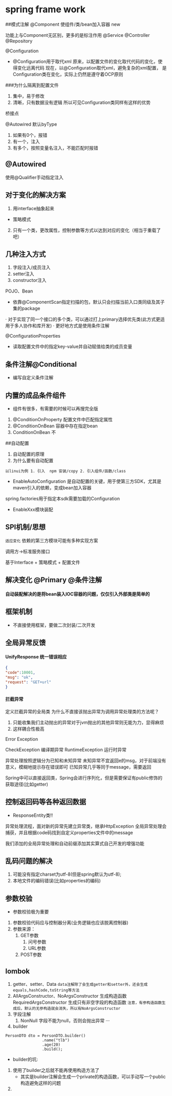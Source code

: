 # spring frame work

##模式注解
@Component 使组件/类/bean加入容器 new

功能上与Component无区别，更多的是标注作用
@Service 
@Controller
@Repository


@Configuration

- @Configuration用于取代xml
原来，以配置文件的变化取代代码的变化，使得变化远离代码
现在，以@Configuration取代xml，避免复杂的xml配置，
是Configuration类在变化，实际上仍然是遵守着OCP原则

###为什么隔离到配置文件
1. 集中，易于修改
2. 清晰，只有数据没有逻辑
所以可见Configuration类同样有这样的优势


桥接点

@Autowired 
默认byType
1. 如果有0个，报错
2. 有一个，注入
3. 有多个，按照变量名注入，不能匹配时报错

## @Autowired 
使用@Qualifier手动指定注入

## 对于变化的解决方案
1. 用interface抽象起来 
- 策略模式
2.  只有一个类，更改属性，控制参数等方式以达到对应的变化（相当于重载了吧）

## 几种注入方式
1. 字段注入/成员注入
2. setter注入
3. constructor注入

POJO、Bean

- 依靠@ComponentScan指定扫描的包，默认只会扫描当前入口类同级及其子集的package

· 对于实现了同一个接口的多个类，可以通过打上primary选择优先类(此方式更适用于多人协作和库开发)
· 更好地方式是使用条件注解


@ConfigurationProperties
- 读取配置文件中的指定key-value并自动赋值给类的成员变量


## 条件注解@Conditional
- 编写自定义条件注解

## 内置的成品条件组件
- 组件有很多，有需要的时候可以再搜完全版
1. @ConditionOnProperty 配置文件中匹配指定属性
2. @ConditionOnBean     容器中存在指定bean
3. ConditionOnBean           不  

##自动配置

1. 自动配置的原理
2. 为什么要有自动配置 

` 以linui为例 1. 引入  npm 安装/copy 2. 引入组件/函数/class `

- EnableAutoConfiguration 是自动配置的关键，用于使第三方SDK，尤其是maven引入的依赖，变成bean加入容器

spring.factories用于指定本sdk需要加载的Configuration

- EnableXxx模块装配

## SPI机制/思想
`适应变化`
依赖的第三方模块可能有多种实现方案 <br/>

调用方->标准服务接口

基于Interface + 策略模式 + 配置文件

## 解决变化 @Primary @条件注解

#### 自动装配解决的是将bean装入IOC容器的问题，仅仅引入外部类是简单的

## 框架机制
- 不直接使用框架，要做二次封装/二次开发

## 全局异常反馈
#### UnifyResponse 统一错误相应
```json
{
"code":10001, 
"msg": "ok",
"request": "GET+url"
}
```

#### 拦截异常
定义拦截异常的全局类
为什么不直接该抛出异常为调用异常处理类的方法呢？
1. 只能收集我们主动抛出的异常对于jvm抛出的其他异常则无能为力，显得麻烦
2. 这样耦合性极高

Error
Exception

CheckException      编译期异常
RuntimeException    运行时异常

异常处理按照逻辑分为已知和未知异常
未知异常不宜返回e的msg，对于前端没有意义，模糊地提示存在错误即可
已知异常几乎等同于message，需要返回

Spring中可以直接返回类，Spring会进行序列化，但是需要保证有public修饰的获取途径(比如getter)

## 控制返回码等各种返回数据
- ResponseEntity类!!

异常处理流程，面对新的异常先建立异常类，继承HttpException
全局异常处理会捕获，并且根据code码找到自定义properties文件中的message

我们添加的全局异常处理和自动前缀添加其实算式自己开发的增强功能

## 乱码问题的解决
1. 可能没有指定charset为utf-8(但是spring默认为utf-8);
2. 本地文件的编码错误(比如properties的编码)

## 参数校验
- 参数校验极为重要
1. 参数校验代码应与控制器分离(业务逻辑也应该脱离控制器)
2. 参数来源：
    1. GET参数
        1. 问号参数
        2. URL参数
    2. POST参数
    

## lombok
1. getter、setter、Data
`data注解除了会生成getter和setter外，还会生成equals,hashCode,toString等方法`
2. AllArgsConstructor、NoArgsConstructor
生成构造函数
RequiredArgsConstructor 生成只有非空字段的构造函数
`注意，有参构造函数生成后，默认的无参构造就会消失，所以有NoArgsConstructor`
3. 字段注解 
    1. NonNull 字段不能为null，否则会抛出异常
    ···
4. builder
```
PersonDTO dto = PersonDTO.builder()
                .name("tlb")
                .age(20)
                .build();
```
- builder的坑:
1. 使用了builder之后就不能再使用构造方法了
    - 其实是builder注解会生成一个private的构造函数，可以手动写一个public构造避免这样的问题
2. 
